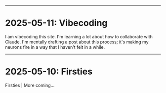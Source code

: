 
---

# 2025-05-11: Vibecoding

I am vibecoding this site. I'm learning a lot about how to collaborate with Claude. I'm mentally drafting a post about this process; it's making my neurons fire in a way that I haven't felt in a while.

---

# 2025-05-10: Firsties

Firsties | More coming...